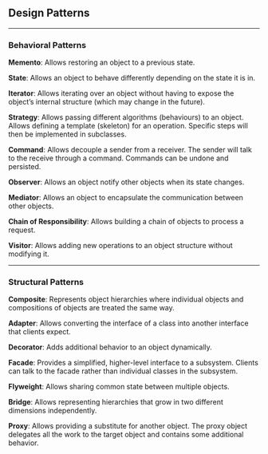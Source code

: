 ## Design Patterns

<hr>

### Behavioral Patterns

<b>Memento</b>: Allows restoring an object to a previous state.

<b>State</b>: Allows an object to behave differently depending on the state it is in.

<b>Iterator</b>: Allows iterating over an object without having to expose the object’s internal structure (which may change in the future).

<b>Strategy</b>: Allows passing different algorithms (behaviours) to an object. Allows defining a template (skeleton) for an operation. Specific steps will then
be implemented in subclasses.

<b>Command</b>: Allows decouple a sender from a receiver. The sender will talk to the receive through a command. Commands can be undone and persisted.

<b>Observer</b>: Allows an object notify other objects when its state changes. 

<b>Mediator</b>: Allows an object to encapsulate the communication between other objects.

<b>Chain of Responsibility</b>: Allows building a chain of objects to process a request.

<b>Visitor</b>: Allows adding new operations to an object structure without modifying it.

<hr>

### Structural Patterns

<b>Composite</b>: Represents object hierarchies where individual objects and compositions of objects are treated the same way.

<b>Adapter</b>: Allows converting the interface of a class into another interface that clients expect.

<b>Decorator</b>: Adds additional behavior to an object dynamically.

<b>Facade</b>: Provides a simplified, higher-level interface to a subsystem. Clients can talk to the facade rather than individual classes in the subsystem.

<b>Flyweight</b>: Allows sharing common state between multiple objects.

<b>Bridge</b>: Allows representing hierarchies that grow in two different dimensions independently.

<b>Proxy</b>: Allows providing a substitute for another object. The proxy object delegates all the work to the target object and contains some additional behavior.
